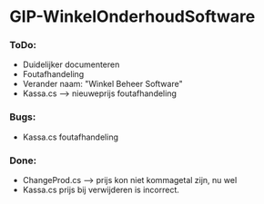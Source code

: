 # GIP-WinkelOnderhoudSoftware
### ToDo:

- Duidelijker documenteren
- Foutafhandeling
- Verander naam: "Winkel Beheer Software"
- Kassa.cs --> nieuweprijs foutafhandeling

### Bugs: 

- Kassa.cs foutafhandeling

### Done:

- ChangeProd.cs --> prijs kon niet kommagetal zijn, nu wel
- Kassa.cs prijs bij verwijderen is incorrect.
